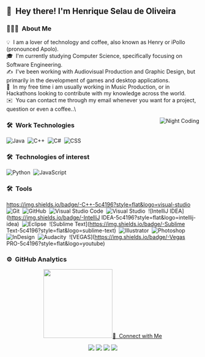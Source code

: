 
## 👋 &nbsp;Hey there! I'm Henrique Selau de Oliveira

### 👨🏻‍💻 &nbsp;About Me

💡 &nbsp;I am a lover of technology and coffee, also known as Henry or iPollo (pronounced Apolo).\
🎓 &nbsp;I'm currently studying Computer Science, specifically focusing on Software Engineering.\
✍️ &nbsp;I've been working with Audiovisual Production and Graphic Design, but primarily in the development of games and desktop applications.\
📄 &nbsp;In my free time i am usually working in Music Production, or in Hackathons looking to contribute with my knowledge across the world.\
✉️ &nbsp;You can contact me through my email whenever you want for a project, question or even a coffee..\

<img alt="Night Coding" src="https://i.imgur.com/FdZSe2D.png" align="right"/>

### 🛠 &nbsp;Work Technologies

![Java](https://img.shields.io/badge/-Java-5c4196?style=flat&logo=Java&logoColor=FFA518)&nbsp;
![C++](https://img.shields.io/badge/-C++-5c4196?style=flat&logo=C%2B%2B&logoColor=00599C)&nbsp;
![C#](https://img.shields.io/badge/-CSharp-5c4196?style=flat&logo=C%2B%2B&logoColor=ce72fc)&nbsp;
![CSS](https://img.shields.io/badge/-CSS-5c4196?style=flat&logo=CSS3&logoColor=1572B6)&nbsp;

### 🛠 &nbsp;Technologies of interest

![Python](https://img.shields.io/badge/-Python-5c4196?style=flat&logo=python)&nbsp;
![JavaScript](https://img.shields.io/badge/-JavaScript-5c4196?style=flat&logo=javascript)&nbsp;

### 🛠 &nbsp;Tools
https://img.shields.io/badge/-C++-5c4196?style=flat&logo=visual-studio
![Git](https://img.shields.io/badge/-Git-5c4196?style=flat&logo=git)&nbsp;
![GitHub](https://img.shields.io/badge/-GitHub-5c4196?style=flat&logo=github)&nbsp;
![Visual Studio Code](https://img.shields.io/badge/-Visual%20Studio%20Code-5c4196?style=flat&logo=visual-studio-code&logoColor=007ACC)&nbsp;
![Visual Studio](https://img.shields.io/badge/-Visual%20Studio-5c4196?style=flat&logo=visual-studio)&nbsp;
![IntelliJ IDEA](https://img.shields.io/badge/-IntelliJ IDEA-5c4196?style=flat&logo=intellij-idea)&nbsp;
![Eclipse](https://img.shields.io/badge/-Eclipse-5c4196?style=flat&logo=eclipse-ide&logoColor=2C2255)&nbsp;
![Sublime Text](https://img.shields.io/badge/-Sublime Text-5c4196?style=flat&logo=sublime-text)&nbsp;
![Illustrator](https://img.shields.io/badge/-Illustrator-5c4196?style=flat&logo=adobe-illustrator)&nbsp;
![Photoshop](https://img.shields.io/badge/-Photoshop-5c4196?style=flat&logo=adobe-photoshop)&nbsp;
![InDesign](https://img.shields.io/badge/-InDesign-5c4196?style=flat&logo=adobe-indesign)&nbsp;
![Audacity](https://img.shields.io/badge/-Audacity-5c4196?style=flat&logo=audacity)&nbsp;
![VEGAS](https://img.shields.io/badge/-Vegas PRO-5c4196?style=flat&logo=youtube)&nbsp;

### ⚙️ &nbsp;GitHub Analytics

<p align="center">
<a href="https://github.com/AVS1508">
  <img height="180em" src="https://github-readme-stats-eight-theta.vercel.app/api?username=iPollo&show_icons=true&theme=vue-dark&include_all_commits=true&count_private=true%22 />
</a>
</p>

### 🤝 &nbsp;Connect with Me

<p align="center">
<a href="https://www.linkedin.com/in/henrique-selau-de-oliveira-3096911a2/"><img src="https://img.shields.io/badge/-Henry-0077B5?style=flat-square&logo=Linkedin&logoColor=white"/></a>
<a href="https://www.google.com/intl/pt_br/gmail/about/"><img src="https://img.shields.io/badge/-hso.softwares@gmail.com-D14836?style=flat-square&logo=Gmail&logoColor=white"/></a>
<a href="https://www.instagram.com/henriqueselau_s_"><img src="https://img.shields.io/badge/-@henriqueselau__-E4405F?style=flat-square&logo=Instagram&logoColor=white"/></a>
<a href="https://twitter.com/HenriqueSelau_"><img src="https://img.shields.io/badge/-@HenriqueSelau__-7cd4fc?style=flat-square&logo=Twitter&logoColor=white"/></a>
</p>
